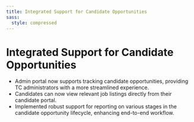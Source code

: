 ```yaml
---
title: Integrated Support for Candidate Opportunities
sass:
  style: compressed
---
```


# Integrated Support for Candidate Opportunities

- Admin portal now supports tracking candidate opportunities, providing TC administrators with a more streamlined
  experience.
- Candidates can now view relevant job listings directly from their candidate portal.
- Implemented robust support for reporting on various stages in the candidate opportunity lifecycle, enhancing
  end-to-end workflow.

